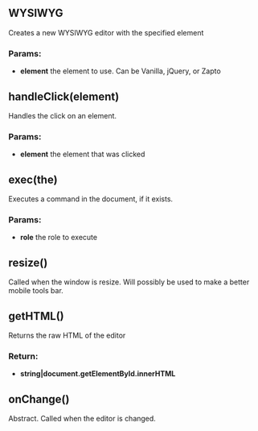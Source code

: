 <!-- Start src\wysiwyg.js -->

## WYSIWYG

Creates a new WYSIWYG editor with the specified element

### Params:

* **element** the element to use. Can be Vanilla, jQuery, or Zapto

## handleClick(element)

Handles the click on an element.

### Params:

* **element** the element that was clicked

## exec(the)

Executes a command in the document, if it exists.

### Params:

* **role** the role to execute

## resize()

Called when the window is resize.
Will possibly be used to make a better mobile tools bar.

## getHTML()

Returns the raw HTML of the editor

### Return:

* **string|document.getElementById.innerHTML** 

## onChange()

Abstract.
Called when the editor is changed.

<!-- End src\wysiwyg.js -->


